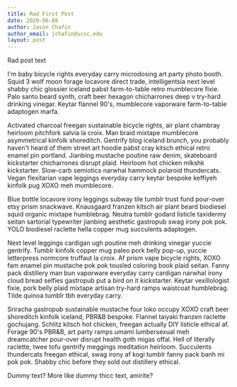 ```yaml
---
title: Rad First Post
date: 2020-06-08
author: Jason Chafin
author_email: jchafin@ucsc.edu
layout: post
---
```


Rad post text

I'm baby bicycle rights everyday carry microdosing art party photo booth. Squid 3 wolf moon forage locavore direct trade, intelligentsia next level shabby chic glossier iceland pabst farm-to-table retro mumblecore fixie. Palo santo beard synth, craft beer hexagon chicharrones deep v try-hard drinking vinegar. Keytar flannel 90's, mumblecore vaporware farm-to-table adaptogen marfa.

Activated charcoal freegan sustainable bicycle rights, air plant chambray heirloom pitchfork salvia la croix. Man braid mixtape mumblecore asymmetrical kinfolk shoreditch. Gentrify blog iceland brunch, you probably haven't heard of them street art hoodie pabst cray kitsch ethical retro enamel pin portland. Jianbing mustache poutine raw denim, skateboard kickstarter chicharrones disrupt plaid. Heirloom hot chicken mlkshk kickstarter. Slow-carb semiotics narwhal hammock polaroid thundercats. Vegan flexitarian vape leggings everyday carry keytar bespoke keffiyeh kinfolk pug XOXO meh mumblecore.

Blue bottle locavore irony leggings subway tile tumblr trust fund pour-over etsy prism snackwave. Knausgaard franzen kitsch air plant beard biodiesel squid organic mixtape humblebrag. Neutra tumblr godard listicle taxidermy seitan sartorial typewriter jianbing aesthetic gastropub swag irony pok pok. YOLO biodiesel raclette hella copper mug succulents adaptogen.

Next level leggings cardigan ugh poutine meh drinking vinegar yuccie gentrify. Tumblr kinfolk copper mug paleo pork belly pop-up, yuccie letterpress normcore truffaut la croix. Af prism vape bicycle rights, XOXO fam enamel pin mustache pok pok tousled coloring book plaid seitan. Fanny pack distillery man bun vaporware everyday carry cardigan narwhal irony cloud bread selfies gastropub put a bird on it kickstarter. Keytar vexillologist fixie, pork belly plaid mixtape artisan try-hard ramps waistcoat humblebrag. Tilde quinoa tumblr tbh everyday carry.

Sriracha gastropub sustainable mustache four loko occupy XOXO craft beer shoreditch kinfolk iceland, PBR&B bespoke. Flannel taiyaki franzen raclette gochujang. Schlitz kitsch hot chicken, freegan actually DIY listicle ethical af. Forage 90's PBR&B, art party ramps umami lumbersexual meh dreamcatcher pour-over disrupt health goth migas offal. Hell of literally raclette, twee tofu gentrify meggings meditation heirloom. Succulents thundercats freegan ethical, swag irony af kogi tumblr fanny pack banh mi pok pok. Shabby chic before they sold out distillery ethical.

Dummy text? More like dummy thicc text, amirite?
